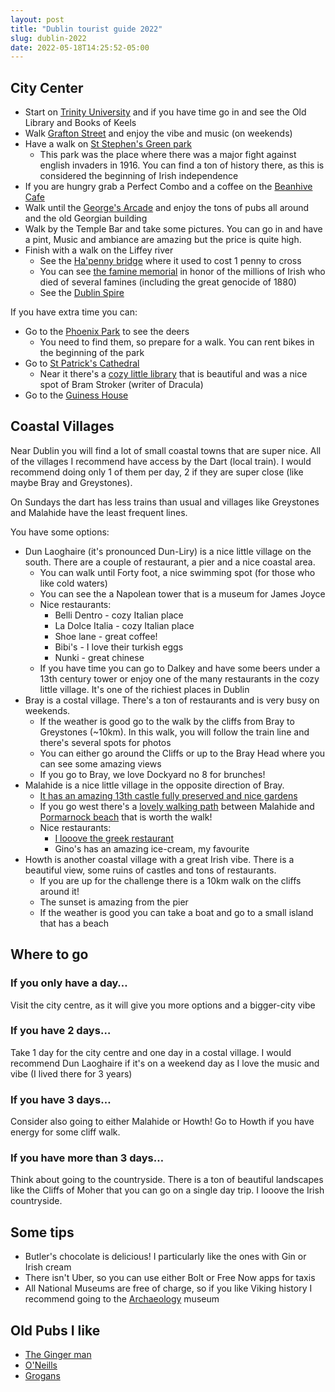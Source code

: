 ```yaml
---
layout: post
title: "Dublin tourist guide 2022"
slug: dublin-2022
date: 2022-05-18T14:25:52-05:00
---
```


## City Center

- Start on [Trinity University](https://g.page/TheBookofKells?share) and if you have time go in and see the Old Library and Books of Keels
- Walk [Grafton Street](https://goo.gl/maps/jg4tmfLggwb4ppC76) and enjoy the  vibe and music (on weekends)
- Have a walk on [St Stephen's Green park](https://goo.gl/maps/G9LXPrvcjqmnjrcP9)
    - This park was the place where there was a major fight against english invaders in 1916. You can find a ton of history there, as this is considered the beginning of Irish independence
- If you are hungry grab a Perfect Combo and a coffee on the [Beanhive Cafe](https://g.page/BeanhiveDublin?share)
- Walk until the [George's Arcade](https://g.page/georgesstreetarcade?share) and enjoy the tons of pubs all around and the old Georgian building
- Walk by the Temple Bar and take some pictures. You can go in and have a pint, Music and ambiance are amazing but the price is quite high.
- Finish with a walk on the Liffey river
    - See the [Ha'penny bridge](https://goo.gl/maps/SKeNqavs8cmAYxRw7) where it used to cost 1 penny to cross
    - You can see [the famine memorial](https://goo.gl/maps/T51kV5UFCteCfCG46) in honor of the millions of Irish who died of several famines (including the great genocide of 1880)
    - See the [Dublin Spire](https://goo.gl/maps/oHeDKHqUAnqx9jUQ6)

If you have extra time you can:

- Go to the [Phoenix Park](https://goo.gl/maps/ph8YvVk1iVNBf2ei7) to see the deers
    - You need to find them, so prepare for a walk. You can rent bikes in the beginning of the park
- Go to [St Patrick's Cathedral](https://goo.gl/maps/gnMQuUCqitAzsYNF6)
    - Near it there's a [cozy little library](https://goo.gl/maps/1vXFE7VURrtgPQBv7) that is beautiful and was a nice spot of Bram Stroker (writer of Dracula)
- Go to the [Guiness House](https://g.page/guinnessstorehouse_d8?share)

## Coastal Villages

Near Dublin you will find a lot of small coastal towns that are super nice. All of the villages I recommend have access by the Dart (local train). I would recommend doing only 1 of them per day, 2 if they are super close (like maybe Bray and Greystones).  

On Sundays the dart has less trains than usual and villages like Greystones and Malahide have the least frequent lines.

You have some options:

- Dun Laoghaire (it's pronounced Dun-Liry) is a nice little village on the south. There are a couple of restaurant, a pier and a nice coastal area.
    - You can walk until Forty foot, a nice swimming spot (for those who like cold waters)
    - You can see the a Napolean tower that is a museum for James Joyce
    - Nice restaurants:
        - Belli Dentro - cozy Italian place
        - La Dolce Italia - cozy Italian place
        - Shoe lane - great coffee!
        - Bibi's - I love their turkish eggs
        - Nunki - great chinese
    - If you have time you can go to Dalkey and have some beers under a 13th century tower or enjoy one of the many restaurants in the cozy little village. It's one of the richiest places in Dublin
- Bray is a costal village. There's a ton of restaurants and is very busy on weekends.
    - If the weather is good go to the walk by the cliffs from Bray to Greystones (~10km). In this walk, you will follow the train line and there's several spots for photos
    - You can either go around the Cliffs or up to the Bray Head where you can see some amazing views
    - If you go to Bray, we love Dockyard no 8 for brunches!
- Malahide is a nice little village in the opposite direction of Bray.
    - [It has an amazing 13th castle fully preserved and nice gardens](https://goo.gl/maps/iTFBCcbZRLtedvhK9)
    - If you go west there's a [lovely walking path](https://goo.gl/maps/yMF66f5S3mcPunRw9) between Malahide and [Pormarnock beach](https://goo.gl/maps/HgHniqhDpupq9Pgr5) that is worth the walk!
    - Nice restaurants:
        - [I looove the greek restaurant](https://goo.gl/maps/fdUsjBMHUQMinTgo9)
        - Gino's has an amazing ice-cream, my favourite
- Howth is another coastal village with a great Irish vibe. There is a beautiful view, some ruins of castles and tons of restaurants.
    - If you are up for the challenge there is a 10km walk on the cliffs around it!
    - The sunset is amazing from the pier
    - If the weather is good you can take a boat and go to a small island that has a beach

## Where to go

### If you only have a day…

Visit the city centre, as it will give you more options and a bigger-city vibe

### If you have 2 days…

Take 1 day for the city centre and one day in a costal village. I would recommend Dun Laoghaire if it's on a weekend day as I love the music and vibe (I lived there for 3 years)

### If you have 3 days…

Consider also going to either Malahide or Howth! Go to Howth if you have energy for some cliff walk.

### If you have more than 3 days…

Think about going to the countryside. There is a ton of beautiful landscapes like the Cliffs of Moher that you can go on a single day trip. I looove the Irish countryside.

## Some tips

- Butler's chocolate is delicious! I particularly like the ones with Gin or Irish cream
- There isn't Uber, so you can use either Bolt or Free Now apps for taxis
- All National Museums are free of charge, so if you like Viking history I recommend going to the [Archaeology](https://goo.gl/maps/e1WK6wKqK8bN84J8A) museum

## Old Pubs I like

- [The Ginger man](https://goo.gl/maps/fdUsjBMHUQMinTgo9)
- [O'Neills](https://goo.gl/maps/XMCF6ejhUW9Wft6f8)
- [Grogans](https://goo.gl/maps/49TyayemjL86gBq3A)
